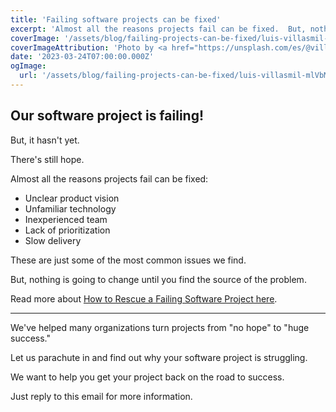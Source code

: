 ```yaml
---
title: 'Failing software projects can be fixed'
excerpt: 'Almost all the reasons projects fail can be fixed.  But, nothing is going to change until you find the source of the problem.'
coverImage: '/assets/blog/failing-projects-can-be-fixed/luis-villasmil-mlVbMbxfWI4-unsplash.jpg'
coverImageAttribution: 'Photo by <a href="https://unsplash.com/es/@villxsmil?utm_source=unsplash&utm_medium=referral&utm_content=creditCopyText">Luis Villasmil</a> on <a href="https://unsplash.com/photos/mlVbMbxfWI4?utm_source=unsplash&utm_medium=referral&utm_content=creditCopyText">Unsplash</a>'
date: '2023-03-24T07:00:00.000Z'
ogImage:
  url: '/assets/blog/failing-projects-can-be-fixed/luis-villasmil-mlVbMbxfWI4-unsplash.jpg'
---
```


## Our software project is failing!

But, it hasn't yet.

There's still hope.

Almost all the reasons projects fail can be fixed:

- Unclear product vision
- Unfamiliar technology
- Inexperienced team
- Lack of prioritization
- Slow delivery

These are just some of the most common issues we find.

But, nothing is going to change until you find the source of the problem.

Read more about [How to Rescue a Failing Software Project here](https://focus.dev/how-to-rescue-a-failing-software-project/).

---

We've helped many organizations turn projects from "no hope" to "huge success."

Let us parachute in and find out why your software project is struggling.

We want to help you get your project back on the road to success.

Just reply to this email for more information.